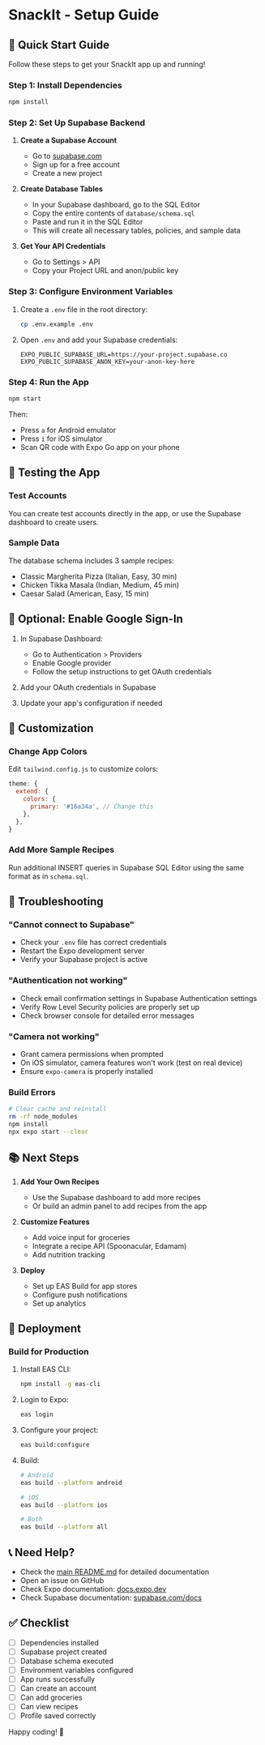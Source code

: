 # SnackIt - Setup Guide

## 🎯 Quick Start Guide

Follow these steps to get your SnackIt app up and running!

### Step 1: Install Dependencies

```bash
npm install
```

### Step 2: Set Up Supabase Backend

1. **Create a Supabase Account**
   - Go to [supabase.com](https://supabase.com)
   - Sign up for a free account
   - Create a new project

2. **Create Database Tables**
   - In your Supabase dashboard, go to the SQL Editor
   - Copy the entire contents of `database/schema.sql`
   - Paste and run it in the SQL Editor
   - This will create all necessary tables, policies, and sample data

3. **Get Your API Credentials**
   - Go to Settings > API
   - Copy your Project URL and anon/public key

### Step 3: Configure Environment Variables

1. Create a `.env` file in the root directory:
   ```bash
   cp .env.example .env
   ```

2. Open `.env` and add your Supabase credentials:
   ```env
   EXPO_PUBLIC_SUPABASE_URL=https://your-project.supabase.co
   EXPO_PUBLIC_SUPABASE_ANON_KEY=your-anon-key-here
   ```

### Step 4: Run the App

```bash
npm start
```

Then:
- Press `a` for Android emulator
- Press `i` for iOS simulator
- Scan QR code with Expo Go app on your phone

## 📱 Testing the App

### Test Accounts
You can create test accounts directly in the app, or use the Supabase dashboard to create users.

### Sample Data
The database schema includes 3 sample recipes:
- Classic Margherita Pizza (Italian, Easy, 30 min)
- Chicken Tikka Masala (Indian, Medium, 45 min)
- Caesar Salad (American, Easy, 15 min)

## 🔧 Optional: Enable Google Sign-In

1. In Supabase Dashboard:
   - Go to Authentication > Providers
   - Enable Google provider
   - Follow the setup instructions to get OAuth credentials

2. Add your OAuth credentials in Supabase

3. Update your app's configuration if needed

## 🎨 Customization

### Change App Colors
Edit `tailwind.config.js` to customize colors:
```js
theme: {
  extend: {
    colors: {
      primary: '#16a34a', // Change this
    },
  },
}
```

### Add More Sample Recipes
Run additional INSERT queries in Supabase SQL Editor using the same format as in `schema.sql`.

## 🐛 Troubleshooting

### "Cannot connect to Supabase"
- Check your `.env` file has correct credentials
- Restart the Expo development server
- Verify your Supabase project is active

### "Authentication not working"
- Check email confirmation settings in Supabase Authentication settings
- Verify Row Level Security policies are properly set up
- Check browser console for detailed error messages

### "Camera not working"
- Grant camera permissions when prompted
- On iOS simulator, camera features won't work (test on real device)
- Ensure `expo-camera` is properly installed

### Build Errors
```bash
# Clear cache and reinstall
rm -rf node_modules
npm install
npx expo start --clear
```

## 📚 Next Steps

1. **Add Your Own Recipes**
   - Use the Supabase dashboard to add more recipes
   - Or build an admin panel to add recipes from the app

2. **Customize Features**
   - Add voice input for groceries
   - Integrate a recipe API (Spoonacular, Edamam)
   - Add nutrition tracking

3. **Deploy**
   - Set up EAS Build for app stores
   - Configure push notifications
   - Set up analytics

## 🚀 Deployment

### Build for Production

1. Install EAS CLI:
   ```bash
   npm install -g eas-cli
   ```

2. Login to Expo:
   ```bash
   eas login
   ```

3. Configure your project:
   ```bash
   eas build:configure
   ```

4. Build:
   ```bash
   # Android
   eas build --platform android
   
   # iOS
   eas build --platform ios
   
   # Both
   eas build --platform all
   ```

## 📞 Need Help?

- Check the [main README.md](README.md) for detailed documentation
- Open an issue on GitHub
- Check Expo documentation: [docs.expo.dev](https://docs.expo.dev)
- Check Supabase documentation: [supabase.com/docs](https://supabase.com/docs)

## ✅ Checklist

- [ ] Dependencies installed
- [ ] Supabase project created
- [ ] Database schema executed
- [ ] Environment variables configured
- [ ] App runs successfully
- [ ] Can create an account
- [ ] Can add groceries
- [ ] Can view recipes
- [ ] Profile saved correctly

Happy coding! 🎉
